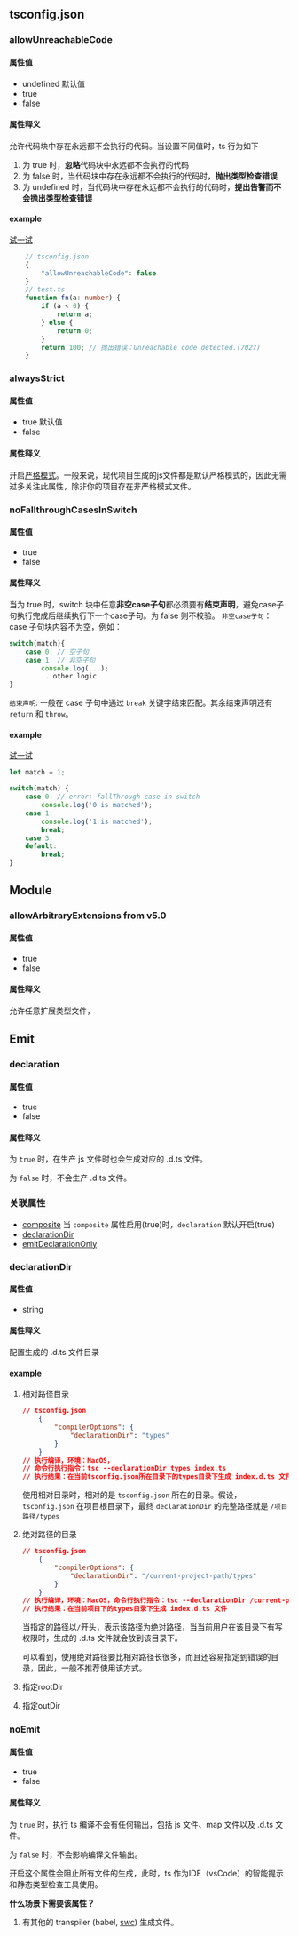 ## tsconfig.json

### allowUnreachableCode

#### 属性值

- undefined 默认值
- true
- false

#### 属性释义

允许代码块中存在永远都不会执行的代码。当设置不同值时，ts 行为如下

1. 为 true 时，**忽略**代码块中永远都不会执行的代码
2. 为 false 时，当代码块中存在永远都不会执行的代码时，**抛出类型检查错误**
3. 为 undefined 时，当代码块中存在永远都不会执行的代码时，**提出告警而不会抛出类型检查错误**

#### example

[试一试](https://www.typescriptlang.org/play?noFallthroughCasesInSwitch=false&allowUnreachableCode=false#code/GYVwdgxgLglg9mABMMAKAhgLkWEBbAIwFMAnASkQG8AoROxGYRDRAHkQAYKb7fESiUECSToA3LXoBfREQA2AZyJVJffoOFIOE3lNXqhIxAEYO26lKA)

```typescript
    // tsconfig.json
    {
        "allowUnreachableCode": false
    }
    // test.ts
    function fn(a: number) {
        if (a < 0) {
            return a;
        } else {
            return 0;
        }
        return 100; // 抛出错误：Unreachable code detected.(7027)
    }
```

### alwaysStrict

#### 属性值

- true 默认值
- false

#### 属性释义

开启[严格模式](https://developer.mozilla.org/zh-CN/docs/Web/JavaScript/Reference/Strict_mode)。一般来说，现代项目生成的js文件都是默认严格模式的，因此无需过多关注此属性，除非你的项目存在非严格模式文件。

### noFallthroughCasesInSwitch

#### 属性值

- true
- false

#### 属性释义

当为 true 时，switch 块中任意**非空case子句**都必须要有**结束声明**，避免case子句执行完成后继续执行下一个case子句。为 false 则不校验。
`非空case子句`：case 子句块内容不为空，例如：

```typescript
switch(match){
    case 0: // 空子句
    case 1: // 非空子句
        console.log(...);
        ...other logic
}
```

`结束声明`: 一般在 case 子句中通过 `break` 关键字结束匹配。其余结束声明还有 `return` 和 `throw`。

#### example

[试一试](https://www.typescriptlang.org/play?noFallthroughCasesInSwitch=true#code/FAGwpgLgBAtghhAxgCygXigRgNzGAZwHcBLJZACnjIEooBvYKJqROfMKABgC5Hn-EAewB2+QeAB0IQQHNyAck5Ri+WAhRgAJvOq4BbDpl78BIsZOlz5mZaqobtuviagAjAE5g4Aaz3NW7FAAzMbMmmAAZnAAriAQoS4eXr7AAL5AA)

```typescript
let match = 1;

switch(match) {
    case 0: // error: fallThrough case in switch
        console.log('0 is matched');
    case 1:
        console.log('1 is matched');
        break;
    case 3:
    default:
        break;
}
```

## Module

### allowArbitraryExtensions from v5.0

#### 属性值

- true
- false

#### 属性释义

允许任意扩展类型文件，

## Emit

### declaration

#### 属性值

- true
- false

#### 属性释义

为 `true` 时，在生产 js 文件时也会生成对应的 .d.ts 文件。

为 `false` 时，不会生产 .d.ts 文件。

### 关联属性
- [composite](#composite) 当 `composite` 属性启用(true)时，`declaration` 默认开启(true)
- [declarationDir](#declarationDir)
- [emitDeclarationOnly](#emitDeclarationOnly)

### declarationDir

#### 属性值

- string

#### 属性释义

配置生成的 .d.ts 文件目录

#### example

1. 相对路径目录

    ```json
    // tsconfig.json
        {
            "compilerOptions": {
                "declarationDir": "types"
            }
        }
    // 执行编译，环境：MacOS，
    // 命令行执行指令：tsc --declarationDir types index.ts
    // 执行结果：在当前tsconfig.json所在目录下的types目录下生成 index.d.ts 文件
    ```

    使用相对目录时，相对的是 `tsconfig.json` 所在的目录。假设，`tsconfig.json` 在项目根目录下，最终 `declarationDir` 的完整路径就是 `/项目路径/types`

2. 绝对路径的目录

    ```json
    // tsconfig.json
        {
            "compilerOptions": {
                "declarationDir": "/current-project-path/types"
            }
        }
    // 执行编译，环境：MacOS，命令行执行指令：tsc --declarationDir /current-project-path/types index.ts
    // 执行结果：在当前项目下的types目录下生成 index.d.ts 文件
    ```
    当指定的路径以`/`开头，表示该路径为绝对路径，当当前用户在该目录下有写权限时，生成的 .d.ts 文件就会放到该目录下。

    可以看到，使用绝对路径要比相对路径长很多，而且还容易指定到错误的目录，因此，一般不推荐使用该方式。
3. 指定rootDir
4. 指定outDir

### noEmit

#### 属性值

- true
- false

#### 属性释义

为 `true` 时，执行 ts 编译不会有任何输出，包括 js 文件、map 文件以及 .d.ts 文件。

为 `false` 时，不会影响编译文件输出。

开启这个属性会阻止所有文件的生成，此时，ts 作为IDE（vsCode）的智能提示和静态类型检查工具使用。

**什么场景下需要该属性？**

1. 有其他的 transpiler (babel, [swc](https://github.com/swc-project/swc)) 生成文件。
